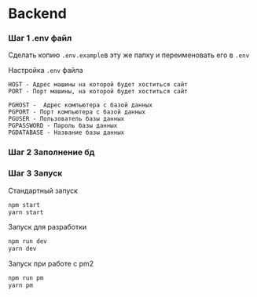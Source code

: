 # Backend 


### Шаг 1 .env файл
Сделать копию `.env.example`в эту же папку и переименовать его в `.env`

Настройка `.env` файла
```
HOST - Адрес машины на которой будет хоститься сайт
PORT - Порт машины, на которой будет хоститься сайт
```

```
PGHOST -  Адрес компьютера с базой данных
PGPORT - Порт компьютера с базой данных
PGUSER - Пользователь базы данных
PGPASSWORD - Пароль базы данных
PGDATABASE - Название базы данных

```

### Шаг 2 Заполнение бд


### Шаг 3 Запуск 

Стандартный запуск
```bash
npm start
yarn start
```

Запуск для разработки
```bash
npm run dev
yarn dev
```

Запуск при работе с pm2
```bash
npm run pm
yarn pm
```
